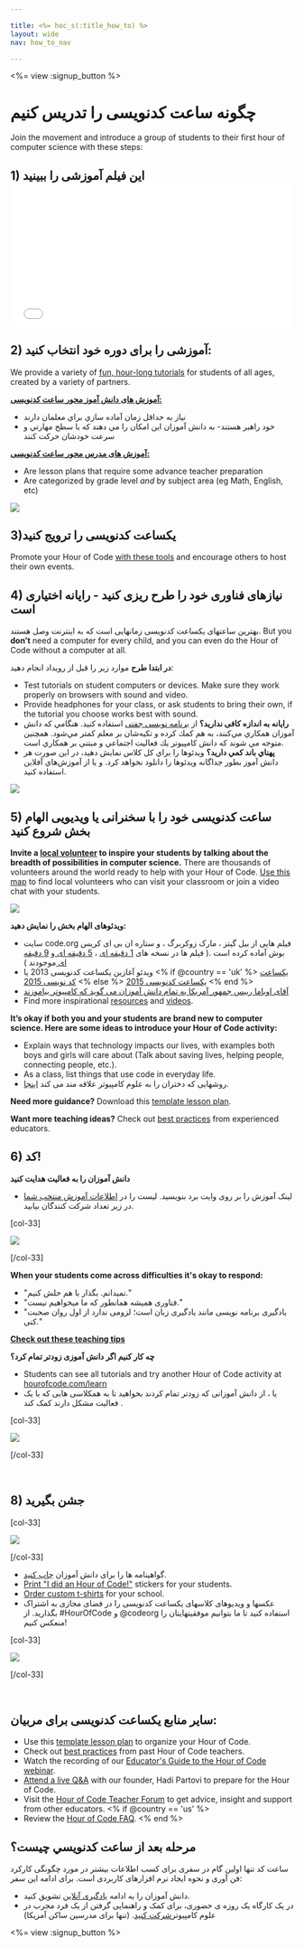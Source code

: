 ```yaml
---

title: <%= hoc_s(:title_how_to) %>
layout: wide
nav: how_to_nav

---
```


<%= view :signup_button %>

# چگونه ساعت کدنویسی را تدریس کنیم

Join the movement and introduce a group of students to their first hour of computer science with these steps:

## 1) این فیلم آموزشی را ببینید <iframe width="500" height="255" src="//www.youtube.com/embed/SrnvvWDm73k" frameborder="0" allowfullscreen></iframe> 

## 2) آموزشی را برای دوره خود انتخاب کنید:

We provide a variety of [fun, hour-long tutorials](<%= resolve_url('/learn') %>) for students of all ages, created by a variety of partners.

**[آموزش های دانش آموز محور ساعت کدنویسی:](<%= resolve_url('/learn') %>)**

  * نياز به حداقل زمان آماده سازي براي معلمان دارند
  * خود راهبر هستند- به دانش آموزان اين امكان را مي دهند كه با سطح مهارتي و سرعت خودشان حركت كنند

**[آموزش های مدرس محور ساعت کدنویسی:](<%= resolve_url('https://code.org/educate/teacher-led') %>)**

  * Are lesson plans that require some advance teacher preparation
  * Are categorized by grade level *and* by subject area (eg Math, English, etc)

[![](/images/fit-700/tutorials.png)](<%= resolve_url('/learn') %>)

## 3)یکساعت کدنویسی را ترویج کنید

Promote your Hour of Code [with these tools](<%= resolve_url('/promote') %>) and encourage others to host their own events.

## 4) نیازهای فناوری خود را طرح ریزی کنید - رایانه اختیاری است

بهترین ساعتهای یکساعت کدنویسی زمانهایی است که به اینترنت وصل هستند. But you **don’t** need a computer for every child, and you can even do the Hour of Code without a computer at all.

**در ابتدا طرح** موارد زیر را قبل از رویداد انجام دهید:

  * Test tutorials on student computers or devices. Make sure they work properly on browsers with sound and video.
  * Provide headphones for your class, or ask students to bring their own, if the tutorial you choose works best with sound.
  * **رایانه به اندازه کافی ندارید؟** از [برنامه نویسی جفتی](https://www.youtube.com/watch?v=vgkahOzFH2Q) استفاده کنید. هنگامي كه دانش آموزان همكاري مي‌كنند، به هم كمك كرده و تكيه‌شان بر معلم كمتر مي‌شود. همچنين متوجه مي شوند كه دانش كامپيوتر يك فعاليت اجتماعي و مبتني بر همكاري است.
  * **پهناي باند كمي داريد؟** ويدئوها را براي كل كلاس نمايش دهيد، در اين صورت هر دانش آموز بطور جداگانه ويدئوها را دانلود نخواهد كرد. و يا از آموزش‌هاي آفلاين استفاده كنيد.

![](/images/fit-350/group_ipad.jpg)

## 5) ساعت کدنویسی خود را با سخنرانی یا ویدیویی الهام بخش شروع کنید

**Invite a [local volunteer](https://code.org/volunteer/local) to inspire your students by talking about the breadth of possibilities in computer science.** There are thousands of volunteers around the world ready to help with your Hour of Code. [Use this map](https://code.org/volunteer/local) to find local volunteers who can visit your classroom or join a video chat with your students.

[![](/images/fit-300/volunteer-map.png)](<%= resolve_url('https://code.org/volunteer/local') %>)

**ویدئوهای الهام بخش را نمایش دهید:**

  * سایت code.org فیلم هایی از بیل گیتز ، مارک زوکربرگ ، و ستاره ان بی ای کریس بوش آماده کرده است .( فیلم ها در نسخه های [1 دقیقه ای](https://www.youtube.com/watch?v=qYZF6oIZtfc) ، [5 دقیقه ای ](https://www.youtube.com/watch?v=nKIu9yen5nc)و [9 دقیقه ای ](https://www.youtube.com/watch?v=dU1xS07N-FA)موجودند )
  * ویدئو آغازین یکساعت کدنویسی 2013 یا <% if @country == 'uk' %> [یکساعت کد نویسی 2015](https://www.youtube.com/watch?v=7L97YMYqLHc) <% else %> [یکساعت کدنویسی 2015](https://www.youtube.com/watch?v=7L97YMYqLHc) <% end %>
  * [آقای اوباما رییس جمهور آمریکا به تمام دانش آموزان می گوید که کامپیوتر بیاموزند](https://www.youtube.com/watch?v=6XvmhE1J9PY)
  * Find more inspirational [resources](<%= resolve_url('https://code.org/inspire') %>) and [videos](https://www.youtube.com/playlist?list=PLzdnOPI1iJNfpD8i4Sx7U0y2MccnrNZuP).

**It’s okay if both you and your students are brand new to computer science. Here are some ideas to introduce your Hour of Code activity:**

  * Explain ways that technology impacts our lives, with examples both boys and girls will care about (Talk about saving lives, helping people, connecting people, etc.).
  * As a class, list things that use code in everyday life.
  * روشهایی که دختران را به علوم کامپیوتر علاقه مند می کند [اینجا](<%= resolve_url('https://code.org/girls') %>).

**Need more guidance?** Download this [template lesson plan](/files/EducatorHourofCodeLessonPlanOutline.docx).

**Want more teaching ideas?** Check out [best practices](http://www.slideshare.net/TeachCode/hour-of-code-best-practices-for-successful-educators-51273466) from experienced educators.

## 6) کد!

**دانش آموزان را به فعالیت هدایت کنید**

  * لینک آموزش را بر روی وایت برد بنویسید. لیست را در [اطلاعات آموزش منتخب شما](<%= resolve_url('/learn') %>) در زیر تعداد شرکت کنندگان بیابید.

[col-33]

![](/images/fit-300/group_ar.jpg)

[/col-33]

**When your students come across difficulties it's okay to respond:**

  * "نمیدانم. بگذار با هم حلش کنیم."
  * "فناوری همیشه همانطور که ما میخواهیم نیست."
  * "یادگیری برنامه نویسی مانند یادگیری زبان است؛ لزومی ندارد از اول روان صحبت کنی."

**[Check out these teaching tips](http://www.code.org/files/CSTT_IntroducingCS.PDF)**

**چه كار كنيم اگر دانش آموزی زودتر تمام كرد؟**

  * Students can see all tutorials and try another Hour of Code activity at [hourofcode.com/learn](<%= resolve_url('/learn') %>)
  * یا ، از دانش آموزانی که زودتر تمام کردند بخواهید تا به همکلاسی هایی که با یک فعالیت مشکل دارند کمک کند .

[col-33]

![](/images/fit-250/highschoolgirls.jpeg)

[/col-33]

<p style="clear:both">
  &nbsp;
</p>

## 8) جشن بگیرید

[col-33]

![](/images/fit-300/boy-certificate.jpg)

[/col-33]

  * گواهینامه ها را برای دانش آموزان [چاپ کنید](<%= resolve_url('https://code.org/certificates') %>).
  * [Print "I did an Hour of Code!"](<%= resolve_url('/promote/resources#stickers') %>) stickers for your students.
  * [Order custom t-shirts](http://blog.code.org/post/132608499493/hour-of-code-shirts-and-more) for your school.
  * عکسها و ویدیوهای کلاسهای یکساعت کدنویسی را در فضای مجازی به اشتراک بگذارید. از #HourOfCode و @codeorg استفاده کنید تا ما بتوانیم موفقیتهایتان را منعکس کنیم!

[col-33]

![](/images/fit-260/highlight-certificates.jpg)

[/col-33]

<p style="clear:both">
  &nbsp;
</p>

## سایر منابع یکساعت کدنویسی برای مربیان:

  * Use this [template lesson plan](/files/EducatorHourofCodeLessonPlanOutline.docx) to organize your Hour of Code.
  * Check out [best practices](http://www.slideshare.net/TeachCode/hour-of-code-best-practices-for-successful-educators-51273466) from past Hour of Code teachers. 
  * Watch the recording of our [Educator's Guide to the Hour of Code webinar](https://youtu.be/EJeMeSW2-Mw).
  * [Attend a live Q&A](http://www.eventbrite.com/e/ask-your-final-questions-and-prepare-for-the-2015-hour-of-code-with-codeorg-founder-hadi-partovi-tickets-17987437911) with our founder, Hadi Partovi to prepare for the Hour of Code.
  * Visit the [Hour of Code Teacher Forum](http://forum.code.org/c/plc/hour-of-code) to get advice, insight and support from other educators. <% if @country == 'us' %>
  * Review the [Hour of Code FAQ](https://support.code.org/hc/en-us/categories/200147083-Hour-of-Code). <% end %>

## مرحله بعد از ساعت كدنويسي چيست؟

ساعت کد تنها اولین گام در سفری برای کسب اطلاعات بیشتر در مورد چگونگی کارکرد فن آوری و نحوه ایجاد نرم افزارهای کاربردی است. برای ادامه این سفر:

  * دانش آموزان را به ادامه [یادگیری آنلاین](<%= resolve_url('https://code.org/learn/beyond') %>) تشویق کنید.
  * در یک کارگاه یک روزه ی حضوری، برای کمک و راهنمایی گرفتن از یک فرد مجرب در علوم کامپیوتر[شرکت کنید](<%= resolve_url('https://code.org/professional-development-workshops') %>). (تنها برای مدرسین ساکن آمریکا)

<%= view :signup_button %>
